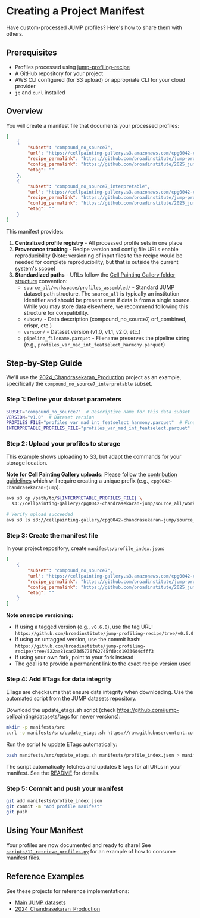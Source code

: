 # Creating a Project Manifest

Have custom-processed JUMP profiles? Here's how to share them with others.

## Prerequisites

- Profiles processed using [jump-profiling-recipe](https://github.com/broadinstitute/jump-profiling-recipe/blob/main/DOCUMENTATION.md)
- A GitHub repository for your project
- AWS CLI configured (for S3 upload) or appropriate CLI for your cloud provider
- `jq` and `curl` installed

## Overview

You will create a manifest file that documents your processed profiles:


```json
[
    {
        "subset": "compound_no_source7",
        "url": "https://cellpainting-gallery.s3.amazonaws.com/cpg0042-chandrasekaran-jump/source_all/workspace/profiles/compound_no_source7/v1.0/profiles_var_mad_int_featselect_harmony.parquet",
        "recipe_permalink": "https://github.com/broadinstitute/jump-profiling-recipe/tree/v0.6.0",
        "config_permalink": "https://github.com/broadinstitute/2025_jump_addon_orchestrator/blob/a15dedb35383cb342cd010106615f99939178126/1.convert/input/compound_no_source7.json",
        "etag": ""
    },
    {
        "subset": "compound_no_source7_interpretable",
        "url": "https://cellpainting-gallery.s3.amazonaws.com/cpg0042-chandrasekaran-jump/source_all/workspace/profiles/compound_no_source7/v1.0/profiles_var_mad_int_featselect.parquet",
        "recipe_permalink": "https://github.com/broadinstitute/jump-profiling-recipe/tree/v0.6.0",
        "config_permalink": "https://github.com/broadinstitute/2025_jump_addon_orchestrator/blob/a15dedb35383cb342cd010106615f99939178126/1.convert/input/compound_no_source7.json",
        "etag": ""
    }
]
```

This manifest provides:

1. **Centralized profile registry** - All processed profile sets in one place
2. **Provenance tracking** - Recipe version and config file URLs enable reproducibility (Note: versioning of input files to the recipe would be needed for complete reproducibility, but that is outside the current system's scope)
3. **Standardized paths** - URLs follow the [Cell Painting Gallery folder structure](https://broadinstitute.github.io/cellpainting-gallery/data_structure.html) convention:
   - `source_all/workspace/profiles_assembled/` - Standard JUMP dataset path structure. The `source_all` is typically an institution identifier and should be present even if data is from a single source. While you may store data elsewhere, we recommend following this structure for compatibility.
   - `subset/` - Data description (compound_no_source7, orf_combined, crispr, etc.)
   - `version/` - Dataset version (v1.0, v1.1, v2.0, etc.)
   - `pipeline_filename.parquet` - Filename preserves the pipeline string (e.g., `profiles_var_mad_int_featselect_harmony.parquet`)


## Step-by-Step Guide

We'll use the [2024_Chandrasekaran_Production](https://github.com/jump-cellpainting/2024_Chandrasekaran_Production) project as an example, specifically the `compound_no_source7_interpretable` subset.

### Step 1: Define your dataset parameters

```bash
SUBSET="compound_no_source7"  # Descriptive name for this data subset
VERSION="v1.0"  # Dataset version 
PROFILES_FILE="profiles_var_mad_int_featselect_harmony.parquet"  # Final processed profiles
INTERPRETABLE_PROFILES_FILE="profiles_var_mad_int_featselect.parquet"  # Interpretable profiles
```

### Step 2: Upload your profiles to storage

This example shows uploading to S3, but adapt the commands for your storage location.

**Note for Cell Painting Gallery uploads:** Please follow the [contribution guidelines](https://broadinstitute.github.io/cellpainting-gallery/contributing_to_cpg.html) which will require creating a unique prefix (e.g., `cpg0042-chandrasekaran-jump`). 

```bash
aws s3 cp /path/to/${INTERPRETABLE_PROFILES_FILE} \
  s3://cellpainting-gallery/cpg0042-chandrasekaran-jump/source_all/workspace/profiles_assembled/${SUBSET}/${VERSION}/${INTERPRETABLE_PROFILES_FILE}

# Verify upload succeeded
aws s3 ls s3://cellpainting-gallery/cpg0042-chandrasekaran-jump/source_all/workspace/profiles/${SUBSET}/${VERSION}/ --human-readable
```

### Step 3: Create the manifest file

In your project repository, create `manifests/profile_index.json`:

```json
[
    {
        "subset": "compound_no_source7",
        "url": "https://cellpainting-gallery.s3.amazonaws.com/cpg0042-chandrasekaran-jump/source_all/workspace/profiles/compound_no_source7/v1.0/profiles_var_mad_int_featselect_harmony.parquet",
        "recipe_permalink": "https://github.com/broadinstitute/jump-profiling-recipe/tree/v0.6.0",
        "config_permalink": "https://github.com/broadinstitute/2025_jump_addon_orchestrator/blob/a15dedb35383cb342cd010106615f99939178126/1.convert/input/compound_no_source7.json",
        "etag": ""
    }
]
```

**Note on recipe versioning:**

- If using a tagged version (e.g., `v0.6.0`), use the tag URL: `https://github.com/broadinstitute/jump-profiling-recipe/tree/v0.6.0`
- If using an untagged version, use the commit hash: `https://github.com/broadinstitute/jump-profiling-recipe/tree/522aa81cad73d5776f62745fd0cd19336d4cfff3`
- If using your own fork, point to your fork instead
- The goal is to provide a permanent link to the exact recipe version used 

### Step 4: Add ETags for data integrity

ETags are checksums that ensure data integrity when downloading. Use the automated script from the JUMP datasets repository.

Download the update_etags.sh script (check https://github.com/jump-cellpainting/datasets/tags for newer versions):

```bash
mkdir -p manifests/src
curl -o manifests/src/update_etags.sh https://raw.githubusercontent.com/jump-cellpainting/datasets/refs/heads/main/manifests/src/update_etags.sh
```

Run the script to update ETags automatically:

```bash
bash manifests/src/update_etags.sh manifests/profile_index.json > manifests/profile_index.json.tmp && mv manifests/profile_index.json.tmp manifests/profile_index.json
```

The script automatically fetches and updates ETags for all URLs in your manifest. See the [README](https://github.com/jump-cellpainting/datasets/blob/main/manifests/src/README.md) for details.

### Step 5: Commit and push your manifest

```bash
git add manifests/profile_index.json
git commit -m "Add profile manifest"
git push
```

## Using Your Manifest

Your profiles are now documented and ready to share! See [`scripts/11_retrieve_profiles.py`](../scripts/11_retrieve_profiles.py) for an example of how to consume manifest files.

## Reference Examples

See these projects for reference implementations:
- [Main JUMP datasets](https://github.com/jump-cellpainting/datasets/blob/main/manifests/profile_index.json)
- [2024_Chandrasekaran_Production](https://github.com/jump-cellpainting/2024_Chandrasekaran_Production/blob/main/manifests/profile_index.json)

